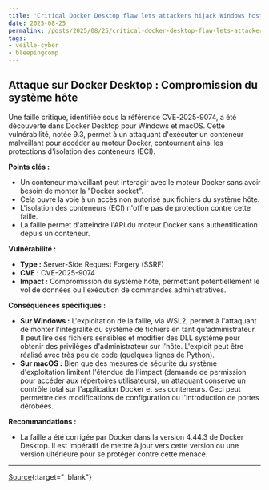 ```yaml
---
title: 'Critical Docker Desktop flaw lets attackers hijack Windows hosts'
date: 2025-08-25
permalink: /posts/2025/08/25/critical-docker-desktop-flaw-lets-attackers-hijack-windows-hosts/
tags:
- veille-cyber
- bleepingcomp
---
```

## Attaque sur Docker Desktop : Compromission du système hôte

Une faille critique, identifiée sous la référence CVE-2025-9074, a été découverte dans Docker Desktop pour Windows et macOS. Cette vulnérabilité, notée 9.3, permet à un attaquant d'exécuter un conteneur malveillant pour accéder au moteur Docker, contournant ainsi les protections d'isolation des conteneurs (ECI).

**Points clés :**

*   Un conteneur malveillant peut interagir avec le moteur Docker sans avoir besoin de monter la "Docker socket".
*   Cela ouvre la voie à un accès non autorisé aux fichiers du système hôte.
*   L'isolation des conteneurs (ECI) n'offre pas de protection contre cette faille.
*   La faille permet d'atteindre l'API du moteur Docker sans authentification depuis un conteneur.

**Vulnérabilité :**

*   **Type :** Server-Side Request Forgery (SSRF)
*   **CVE :** CVE-2025-9074
*   **Impact :** Compromission du système hôte, permettant potentiellement le vol de données ou l'exécution de commandes administratives.

**Conséquences spécifiques :**

*   **Sur Windows :** L'exploitation de la faille, via WSL2, permet à l'attaquant de monter l'intégralité du système de fichiers en tant qu'administrateur. Il peut lire des fichiers sensibles et modifier des DLL système pour obtenir des privilèges d'administrateur sur l'hôte. L'exploit peut être réalisé avec très peu de code (quelques lignes de Python).
*   **Sur macOS :** Bien que des mesures de sécurité du système d'exploitation limitent l'étendue de l'impact (demande de permission pour accéder aux répertoires utilisateurs), un attaquant conserve un contrôle total sur l'application Docker et ses conteneurs. Ceci peut permettre des modifications de configuration ou l'introduction de portes dérobées.

**Recommandations :**

*   La faille a été corrigée par Docker dans la version 4.44.3 de Docker Desktop. Il est impératif de mettre à jour vers cette version ou une version ultérieure pour se protéger contre cette menace.

---
[Source](https://www.bleepingcomputer.com/news/security/critical-docker-desktop-flaw-lets-attackers-hijack-windows-hosts/){:target="_blank"}
